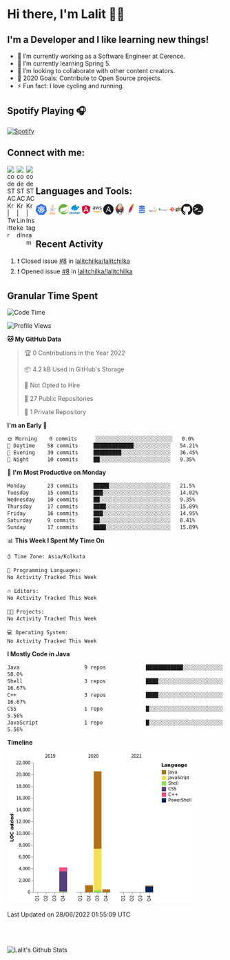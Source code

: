 # Hi there, I'm Lalit 🙋‍♂️

## I'm a Developer and I like learning new things!

- 🔭 I’m currently working as a Software Engineer at Cerence.
- 🌱 I’m currently learning Spring 5.
- 👯 I’m looking to collaborate with other content creators.
- 🥅 2020 Goals: Contribute to Open Source projects.
- ⚡ Fun fact: I love cycling and running.

## Spotify Playing 🎧

[![Spotify](https://novatorem.lalitchilka.vercel.app/api/spotify)](https://open.spotify.com/user/31i6w5se43qiaiv74epz7je3ogqi)

## Connect with me:

[<img align="left" alt="codeSTACKr | Twitter" width="22px" src="https://cdn.jsdelivr.net/npm/simple-icons@v3/icons/twitter.svg" />][twitter]
[<img align="left" alt="codeSTACKr | LinkedIn" width="22px" src="https://cdn.jsdelivr.net/npm/simple-icons@v3/icons/linkedin.svg" />][linkedin]
[<img align="left" alt="codeSTACKr | Instagram" width="22px" src="https://cdn.jsdelivr.net/npm/simple-icons@v3/icons/instagram.svg" />][instagram]

<br />

## Languages and Tools:

<img align="left" alt="Kubernetes" width="26px" src="https://raw.githubusercontent.com/github/explore/80688e429a7d4ef2fca1e82350fe8e3517d3494d/topics/kubernetes/kubernetes.png" />
<img align="left" alt="Java" width="26px" src="https://raw.githubusercontent.com/github/explore/80688e429a7d4ef2fca1e82350fe8e3517d3494d/topics/java/java.png" />
<img align="left" alt="Spring-boot" width="26px" src="https://raw.githubusercontent.com/github/explore/80688e429a7d4ef2fca1e82350fe8e3517d3494d/topics/spring-boot/spring-boot.png" />
<img align="left" alt="Docker" width="26px" src="https://raw.githubusercontent.com/github/explore/80688e429a7d4ef2fca1e82350fe8e3517d3494d/topics/docker/docker.png" />
<img align="left" alt="Angular" width="26px" src="https://raw.githubusercontent.com/github/explore/80688e429a7d4ef2fca1e82350fe8e3517d3494d/topics/angular/angular.png" />
<img align="left" alt="AWS" width="26px" src="https://raw.githubusercontent.com/github/explore/e94815998e4e0713912fed477a1f346ec04c3da2/topics/aws/aws.png" />
<img align="left" alt="Ansible" width="26px" src="https://raw.githubusercontent.com/github/explore/80688e429a7d4ef2fca1e82350fe8e3517d3494d/topics/ansible/ansible.png" />
<img align="left" alt="Jenkins" width="26px" src="https://github.com/github/explore/blob/master/topics/jenkins/jenkins.png" />
<img align="left" alt="Maven" width="26px" src="https://raw.githubusercontent.com/github/explore/361e2821e2dea67711cde99c9c40ed357061cf27/topics/maven/maven.png" />
<img align="left" alt="SQL" width="26px" src="https://raw.githubusercontent.com/github/explore/80688e429a7d4ef2fca1e82350fe8e3517d3494d/topics/sql/sql.png" />
<img align="left" alt="MySQL" width="26px" src="https://raw.githubusercontent.com/github/explore/80688e429a7d4ef2fca1e82350fe8e3517d3494d/topics/mysql/mysql.png" />
<img align="left" alt="MongoDB" width="26px" src="https://raw.githubusercontent.com/github/explore/80688e429a7d4ef2fca1e82350fe8e3517d3494d/topics/mongodb/mongodb.png" />
<img align="left" alt="Git" width="26px" src="https://raw.githubusercontent.com/github/explore/80688e429a7d4ef2fca1e82350fe8e3517d3494d/topics/git/git.png" />
<img align="left" alt="GitHub" width="26px" src="https://raw.githubusercontent.com/github/explore/78df643247d429f6cc873026c0622819ad797942/topics/github/github.png" />
<img align="left" alt="Terminal" width="26px" src="https://raw.githubusercontent.com/github/explore/80688e429a7d4ef2fca1e82350fe8e3517d3494d/topics/terminal/terminal.png" />

<br />
<br />
<br />

## Recent Activity

<!--START_SECTION:activity-->
1. ❗️ Closed issue [#8](https://github.com/lalitchilka/lalitchilka/issues/8) in [lalitchilka/lalitchilka](https://github.com/lalitchilka/lalitchilka)
2. ❗️ Opened issue [#8](https://github.com/lalitchilka/lalitchilka/issues/8) in [lalitchilka/lalitchilka](https://github.com/lalitchilka/lalitchilka)
<!--END_SECTION:activity-->

## Granular Time Spent

<!--START_SECTION:waka-->
![Code Time](http://img.shields.io/badge/Code%20Time-0%20secs-blue)

![Profile Views](http://img.shields.io/badge/Profile%20Views-0-blue)

**🐱 My GitHub Data** 

> 🏆 0 Contributions in the Year 2022
 > 
> 📦 4.2 kB Used in GitHub's Storage 
 > 
> 🚫 Not Opted to Hire
 > 
> 📜 27 Public Repositories 
 > 
> 🔑 1 Private Repository 
 > 
**I'm an Early 🐤** 

```text
🌞 Morning    0 commits      ░░░░░░░░░░░░░░░░░░░░░░░░░   0.0% 
🌆 Daytime    58 commits     █████████████░░░░░░░░░░░░   54.21% 
🌃 Evening    39 commits     █████████░░░░░░░░░░░░░░░░   36.45% 
🌙 Night      10 commits     ██░░░░░░░░░░░░░░░░░░░░░░░   9.35%

```
📅 **I'm Most Productive on Monday** 

```text
Monday       23 commits     █████░░░░░░░░░░░░░░░░░░░░   21.5% 
Tuesday      15 commits     ███░░░░░░░░░░░░░░░░░░░░░░   14.02% 
Wednesday    10 commits     ██░░░░░░░░░░░░░░░░░░░░░░░   9.35% 
Thursday     17 commits     ████░░░░░░░░░░░░░░░░░░░░░   15.89% 
Friday       16 commits     ███░░░░░░░░░░░░░░░░░░░░░░   14.95% 
Saturday     9 commits      ██░░░░░░░░░░░░░░░░░░░░░░░   8.41% 
Sunday       17 commits     ████░░░░░░░░░░░░░░░░░░░░░   15.89%

```


📊 **This Week I Spent My Time On** 

```text
⌚︎ Time Zone: Asia/Kolkata

💬 Programming Languages: 
No Activity Tracked This Week

🔥 Editors: 
No Activity Tracked This Week

🐱‍💻 Projects: 
No Activity Tracked This Week

💻 Operating System: 
No Activity Tracked This Week

```

**I Mostly Code in Java** 

```text
Java                     9 repos             ████████████░░░░░░░░░░░░░   50.0% 
Shell                    3 repos             ████░░░░░░░░░░░░░░░░░░░░░   16.67% 
C++                      3 repos             ████░░░░░░░░░░░░░░░░░░░░░   16.67% 
CSS                      1 repo              █░░░░░░░░░░░░░░░░░░░░░░░░   5.56% 
JavaScript               1 repo              █░░░░░░░░░░░░░░░░░░░░░░░░   5.56%

```


**Timeline**

![Chart not found](https://raw.githubusercontent.com/lalitchilka/lalitchilka/master/charts/bar_graph.png) 


 Last Updated on 28/06/2022 01:55:09 UTC
<!--END_SECTION:waka-->

<br />
<br />
<br />

<img align="left" alt="Lalit's Github Stats" src="https://github-readme-stats.lalitchilka.vercel.app/api?username=lalitchilka&show_icons=true&hide_border=true" />

[twitter]: https://twitter.com/lalitchilka
[instagram]: https://instagram.com/lalitchilka
[linkedin]: https://www.linkedin.com/in/lalit-chilka/
